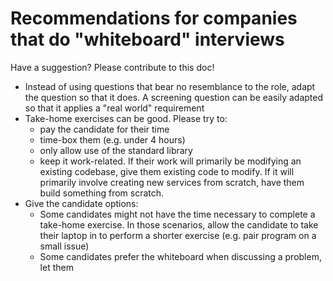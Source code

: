# Recommendations for companies that do "whiteboard" interviews

Have a suggestion? Please contribute to this doc!

- Instead of using questions that bear no resemblance to the role, adapt the question so that it does. A screening question can be easily adapted so that it applies a "real world" requirement
- Take-home exercises can be good. Please try to:
  - pay the candidate for their time
  - time-box them (e.g. under 4 hours)
  - only allow use of the standard library
  - keep it work-related. If their work will primarily be modifying an existing codebase, give them existing code to modify. If it will primarily involve creating new services from scratch, have them build something from scratch.
- Give the candidate options:
  - Some candidates might not have the time necessary to complete a take-home exercise. In those scenarios, allow the candidate to take their laptop in to perform a shorter exercise (e.g. pair program on a small issue)
  - Some candidates prefer the whiteboard when discussing a problem, let them
